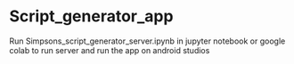 # Script_generator_app

Run Simpsons_script_generator_server.ipynb in jupyter notebook or google colab to run server and run the app on android studios
